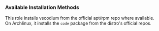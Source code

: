 <!--
SPDX-FileCopyrightText: 2021 Maxwell G (@gotmax23)
SPDX-License-Identifier: MIT
-->
### Available Installation Methods

This role installs vscodium from the official apt/rpm repo where available. On Archlinux, it installs the `code` package from the distro's official repos.
